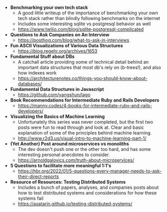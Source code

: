 - **Benchmarking your own tech stack**
  - A good little writeup of the importance of benchmarking your own tech stack rather than blindly following benchmarks on the internet
  - Includes some interesting sqlite vs postgresql behavior as well
  - https://www.twilio.com/blog/sqlite-postgresql-complicated
- **Questions to Ask Companies on An Interview**
  - https://posthog.com/blog/what-to-ask-in-interviews
- **Fun ASCII Visualizations of Various Data Structures**
  - https://blog.regehr.org/archives/1653
- **Fundamental Stuff about DBs**
  - A catchall article providing some of technical detail behind an important data structures that most db's rely on (b-trees!), and also how indexes work
  - https://architecturenotes.co/things-you-should-know-about-databases/
- **Fundamental Data Structures in Javascript**
  - https://github.com/yangshun/lago
- **Book Recommendations for Intermediate Ruby and Rails Developers**
  - https://manny.codes/4-books-for-intermediate-ruby-and-rails-developers/
- **Visualizing the Basics of Machine Learning**
  - Unfortunately this series was never completed, but the first two posts were fun to read through and look at. Clear and basic explanation of some of the principles behind machine learning.
  - http://www.r2d3.us/visual-intro-to-machine-learning-part-1/
- **(Yet Another) Post around microservices vs monoliths**
  - The dev doesn't push one or the other too hard, and has some interesting personal anecdotes to consider.
  - https://arnoldgalovics.com/truth-about-microservices/
- **5 Questions to facilitate more meaningful 1:1's**
  - https://hbr.org/2022/01/5-questions-every-manager-needs-to-ask-their-direct-reports
- **Resource of Resources: Testing Distributed Systems**
  - Includes a bunch of papers, analyses, and companies posts about how to test distributed systems and considerations for how these systems fail
  - https://asatarin.github.io/testing-distributed-systems/